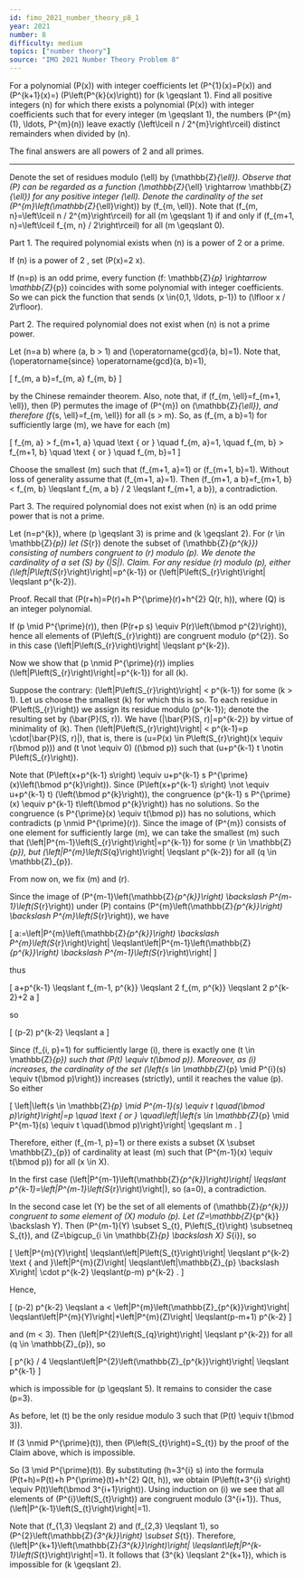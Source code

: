 ```yaml
---
id: fimo_2021_number_theory_p8_1
year: 2021
number: 8
difficulty: medium
topics: ["number theory"]
source: "IMO 2021 Number Theory Problem 8"
---
```


For a polynomial \(P(x)\) with integer coefficients let \(P^{1}(x)=P(x)\) and \(P^{k+1}(x)=\) \(P\left(P^{k}(x)\right)\) for \(k \geqslant 1\). Find all positive integers \(n\) for which there exists a polynomial \(P(x)\) with integer coefficients such that for every integer \(m \geqslant 1\), the numbers \(P^{m}(1), \ldots, P^{m}(n)\) leave exactly \(\left\lceil n / 2^{m}\right\rceil\) distinct remainders when divided by \(n\).

The final answers are all powers of 2 and all primes.

---
Denote the set of residues modulo \(\ell\) by \(\mathbb{Z}_{\ell}\). Observe that \(P\) can be regarded as a function \(\mathbb{Z}_{\ell} \rightarrow \mathbb{Z}_{\ell}\) for any positive integer \(\ell\). Denote the cardinality of the set \(P^{m}\left(\mathbb{Z}_{\ell}\right)\) by \(f_{m, \ell}\). Note that \(f_{m, n}=\left\lceil n / 2^{m}\right\rceil\) for all \(m \geqslant 1\) if and only if \(f_{m+1, n}=\left\lceil f_{m, n} / 2\right\rceil\) for all \(m \geqslant 0\).

Part 1. The required polynomial exists when \(n\) is a power of 2 or a prime.

If \(n\) is a power of 2 , set \(P(x)=2 x\).

If \(n=p\) is an odd prime, every function \(f: \mathbb{Z}_{p} \rightarrow \mathbb{Z}_{p}\) coincides with some polynomial with integer coefficients. So we can pick the function that sends \(x \in\{0,1, \ldots, p-1\}\) to \(\lfloor x / 2\rfloor\).

Part 2. The required polynomial does not exist when \(n\) is not a prime power.

Let \(n=a b\) where \(a, b > 1\) and \(\operatorname{gcd}(a, b)=1\). Note that, \(\operatorname{since} \operatorname{gcd}(a, b)=1\),

\[
f_{m, a b}=f_{m, a} f_{m, b}
\]

by the Chinese remainder theorem. Also, note that, if \(f_{m, \ell}=f_{m+1, \ell}\), then \(P\) permutes the image of \(P^{m}\) on \(\mathbb{Z}_{\ell}\), and therefore \(f_{s, \ell}=f_{m, \ell}\) for all \(s > m\). So, as \(f_{m, a b}=1\) for sufficiently large \(m\), we have for each \(m\)

\[
f_{m, a} > f_{m+1, a} \quad \text { or } \quad f_{m, a}=1, \quad f_{m, b} > f_{m+1, b} \quad \text { or } \quad f_{m, b}=1
\]

Choose the smallest \(m\) such that \(f_{m+1, a}=1\) or \(f_{m+1, b}=1\). Without loss of generality assume that \(f_{m+1, a}=1\). Then \(f_{m+1, a b}=f_{m+1, b} < f_{m, b} \leqslant f_{m, a b} / 2 \leqslant f_{m+1, a b}\), a contradiction.

Part 3. The required polynomial does not exist when \(n\) is an odd prime power that is not a prime.

Let \(n=p^{k}\), where \(p \geqslant 3\) is prime and \(k \geqslant 2\). For \(r \in \mathbb{Z}_{p}\) let \(S_{r}\) denote the subset of \(\mathbb{Z}_{p^{k}}\) consisting of numbers congruent to \(r\) modulo \(p\). We denote the cardinality of a set \(S\) by \(|S|\). Claim. For any residue \(r\) modulo \(p\), either \(\left|P\left(S_{r}\right)\right|=p^{k-1}\) or \(\left|P\left(S_{r}\right)\right| \leqslant p^{k-2}\).

Proof. Recall that \(P(r+h)=P(r)+h P^{\prime}(r)+h^{2} Q(r, h)\), where \(Q\) is an integer polynomial.

If \(p \mid P^{\prime}(r)\), then \(P(r+p s) \equiv P(r)\left(\bmod p^{2}\right)\), hence all elements of \(P\left(S_{r}\right)\) are congruent modulo \(p^{2}\). So in this case \(\left|P\left(S_{r}\right)\right| \leqslant p^{k-2}\).

Now we show that \(p \nmid P^{\prime}(r)\) implies \(\left|P\left(S_{r}\right)\right|=p^{k-1}\) for all \(k\).

Suppose the contrary: \(\left|P\left(S_{r}\right)\right| < p^{k-1}\) for some \(k > 1\). Let us choose the smallest \(k\) for which this is so. To each residue in \(P\left(S_{r}\right)\) we assign its residue modulo \(p^{k-1}\); denote the resulting set by \(\bar{P}(S, r)\). We have \(|\bar{P}(S, r)|=p^{k-2}\) by virtue of minimality of \(k\). Then \(\left|P\left(S_{r}\right)\right| < p^{k-1}=p \cdot|\bar{P}(S, r)|\), that is, there is \(u=P(x) \in P\left(S_{r}\right)(x \equiv r(\bmod p))\) and \(t \not \equiv 0\) \((\bmod p)\) such that \(u+p^{k-1} t \notin P\left(S_{r}\right)\).

Note that \(P\left(x+p^{k-1} s\right) \equiv u+p^{k-1} s P^{\prime}(x)\left(\bmod p^{k}\right)\). Since \(P\left(x+p^{k-1} s\right) \not \equiv u+p^{k-1} t\) \(\left(\bmod p^{k}\right)\), the congruence \(p^{k-1} s P^{\prime}(x) \equiv p^{k-1} t\left(\bmod p^{k}\right)\) has no solutions. So the congruence \(s P^{\prime}(x) \equiv t(\bmod p)\) has no solutions, which contradicts \(p \nmid P^{\prime}(r)\). Since the image of \(P^{m}\) consists of one element for sufficiently large \(m\), we can take the smallest \(m\) such that \(\left|P^{m-1}\left(S_{r}\right)\right|=p^{k-1}\) for some \(r \in \mathbb{Z}_{p}\), but \(\left|P^{m}\left(S_{q}\right)\right| \leqslant p^{k-2}\) for all \(q \in \mathbb{Z}_{p}\).

From now on, we fix \(m\) and \(r\).

Since the image of \(P^{m-1}\left(\mathbb{Z}_{p^{k}}\right) \backslash P^{m-1}\left(S_{r}\right)\) under \(P\) contains \(P^{m}\left(\mathbb{Z}_{p^{k}}\right) \backslash P^{m}\left(S_{r}\right)\), we have

\[
a:=\left|P^{m}\left(\mathbb{Z}_{p^{k}}\right) \backslash P^{m}\left(S_{r}\right)\right| \leqslant\left|P^{m-1}\left(\mathbb{Z}_{p^{k}}\right) \backslash P^{m-1}\left(S_{r}\right)\right|
\]

thus

\[
a+p^{k-1} \leqslant f_{m-1, p^{k}} \leqslant 2 f_{m, p^{k}} \leqslant 2 p^{k-2}+2 a
\]

so

\[
(p-2) p^{k-2} \leqslant a
\]

Since \(f_{i, p}=1\) for sufficiently large \(i\), there is exactly one \(t \in \mathbb{Z}_{p}\) such that \(P(t) \equiv t(\bmod p)\). Moreover, as \(i\) increases, the cardinality of the set \(\left\{s \in \mathbb{Z}_{p} \mid P^{i}(s) \equiv t(\bmod p)\right\}\) increases (strictly), until it reaches the value \(p\). So either

\[
\left|\left\{s \in \mathbb{Z}_{p} \mid P^{m-1}(s) \equiv t \quad(\bmod p)\right\}\right|=p \quad \text { or } \quad\left|\left\{s \in \mathbb{Z}_{p} \mid P^{m-1}(s) \equiv t \quad(\bmod p)\right\}\right| \geqslant m .
\]

Therefore, either \(f_{m-1, p}=1\) or there exists a subset \(X \subset \mathbb{Z}_{p}\) of cardinality at least \(m\) such that \(P^{m-1}(x) \equiv t(\bmod p)\) for all \(x \in X\).

In the first case \(\left|P^{m-1}\left(\mathbb{Z}_{p^{k}}\right)\right| \leqslant p^{k-1}=\left|P^{m-1}\left(S_{r}\right)\right|\), so \(a=0\), a contradiction.

In the second case let \(Y\) be the set of all elements of \(\mathbb{Z}_{p^{k}}\) congruent to some element of \(X\) modulo \(p\). Let \(Z=\mathbb{Z}_{p^{k}} \backslash Y\). Then \(P^{m-1}(Y) \subset S_{t}, P\left(S_{t}\right) \subsetneq S_{t}\), and \(Z=\bigcup_{i \in \mathbb{Z}_{p} \backslash X} S_{i}\), so

\[
\left|P^{m}(Y)\right| \leqslant\left|P\left(S_{t}\right)\right| \leqslant p^{k-2} \text { and }\left|P^{m}(Z)\right| \leqslant\left|\mathbb{Z}_{p} \backslash X\right| \cdot p^{k-2} \leqslant(p-m) p^{k-2} .
\]

Hence,

\[
(p-2) p^{k-2} \leqslant a < \left|P^{m}\left(\mathbb{Z}_{p^{k}}\right)\right| \leqslant\left|P^{m}(Y)\right|+\left|P^{m}(Z)\right| \leqslant(p-m+1) p^{k-2}
\]

and \(m < 3\). Then \(\left|P^{2}\left(S_{q}\right)\right| \leqslant p^{k-2}\) for all \(q \in \mathbb{Z}_{p}\), so

\[
p^{k} / 4 \leqslant\left|P^{2}\left(\mathbb{Z}_{p^{k}}\right)\right| \leqslant p^{k-1}
\]

which is impossible for \(p \geqslant 5\). It remains to consider the case \(p=3\).

As before, let \(t\) be the only residue modulo 3 such that \(P(t) \equiv t(\bmod 3)\).

If \(3 \nmid P^{\prime}(t)\), then \(P\left(S_{t}\right)=S_{t}\) by the proof of the Claim above, which is impossible.

So \(3 \mid P^{\prime}(t)\). By substituting \(h=3^{i} s\) into the formula \(P(t+h)=P(t)+h P^{\prime}(t)+h^{2} Q(t, h)\), we obtain \(P\left(t+3^{i} s\right) \equiv P(t)\left(\bmod 3^{i+1}\right)\). Using induction on \(i\) we see that all elements of \(P^{i}\left(S_{t}\right)\) are congruent modulo \(3^{i+1}\). Thus, \(\left|P^{k-1}\left(S_{t}\right)\right|=1\).

Note that \(f_{1,3} \leqslant 2\) and \(f_{2,3} \leqslant 1\), so \(P^{2}\left(\mathbb{Z}_{3^{k}}\right) \subset S_{t}\). Therefore, \(\left|P^{k+1}\left(\mathbb{Z}_{3^{k}}\right)\right| \leqslant\left|P^{k-1}\left(S_{t}\right)\right|=1\). It follows that \(3^{k} \leqslant 2^{k+1}\), which is impossible for \(k \geqslant 2\).
